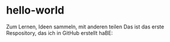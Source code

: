 # hello-world
Zum Lernen, Ideen sammeln, mit anderen teilen
Das ist das erste Respository, das ich in GitHub erstellt haBE:
